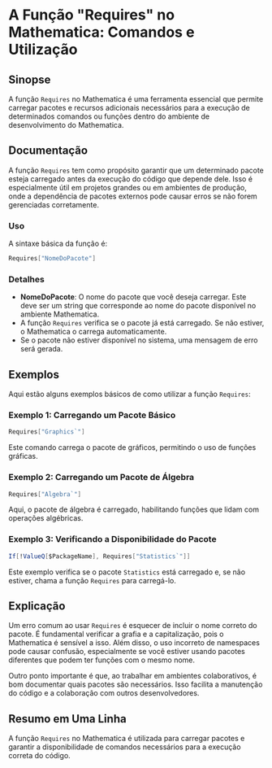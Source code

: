 <!--
Meta Description: # A Função "Requires" no Mathematica: Comandos e Utilização ## Sinopse A função `Requires` no Mathematica é uma ferramenta essencial que permite carre...
Meta Keywords: requires, pacote, mathematica, função, que
-->

# A Função "Requires" no Mathematica: Comandos e Utilização

## Sinopse
A função `Requires` no Mathematica é uma ferramenta essencial que permite carregar pacotes e recursos adicionais necessários para a execução de determinados comandos ou funções dentro do ambiente de desenvolvimento do Mathematica.

## Documentação
A função `Requires` tem como propósito garantir que um determinado pacote esteja carregado antes da execução do código que depende dele. Isso é especialmente útil em projetos grandes ou em ambientes de produção, onde a dependência de pacotes externos pode causar erros se não forem gerenciadas corretamente.

### Uso
A sintaxe básica da função é:

```mathematica
Requires["NomeDoPacote"]
```

### Detalhes
- **NomeDoPacote**: O nome do pacote que você deseja carregar. Este deve ser um string que corresponde ao nome do pacote disponível no ambiente Mathematica.
- A função `Requires` verifica se o pacote já está carregado. Se não estiver, o Mathematica o carrega automaticamente.
- Se o pacote não estiver disponível no sistema, uma mensagem de erro será gerada.

## Exemplos
Aqui estão alguns exemplos básicos de como utilizar a função `Requires`:

### Exemplo 1: Carregando um Pacote Básico
```mathematica
Requires["Graphics`"]
```
Este comando carrega o pacote de gráficos, permitindo o uso de funções gráficas.

### Exemplo 2: Carregando um Pacote de Álgebra
```mathematica
Requires["Algebra`"]
```
Aqui, o pacote de álgebra é carregado, habilitando funções que lidam com operações algébricas.

### Exemplo 3: Verificando a Disponibilidade do Pacote
```mathematica
If[!ValueQ[$PackageName], Requires["Statistics`"]]
```
Este exemplo verifica se o pacote `Statistics` está carregado e, se não estiver, chama a função `Requires` para carregá-lo.

## Explicação
Um erro comum ao usar `Requires` é esquecer de incluir o nome correto do pacote. É fundamental verificar a grafia e a capitalização, pois o Mathematica é sensível a isso. Além disso, o uso incorreto de namespaces pode causar confusão, especialmente se você estiver usando pacotes diferentes que podem ter funções com o mesmo nome.

Outro ponto importante é que, ao trabalhar em ambientes colaborativos, é bom documentar quais pacotes são necessários. Isso facilita a manutenção do código e a colaboração com outros desenvolvedores.

## Resumo em Uma Linha
A função `Requires` no Mathematica é utilizada para carregar pacotes e garantir a disponibilidade de comandos necessários para a execução correta do código.